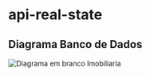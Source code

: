 # api-real-state

## Diagrama Banco de Dados
![Diagrama em branco Imobiliaria](https://github.com/flyp-felype/api-real-state/assets/7400555/8e90296b-0317-46c3-a54a-69f4b10321c9)
